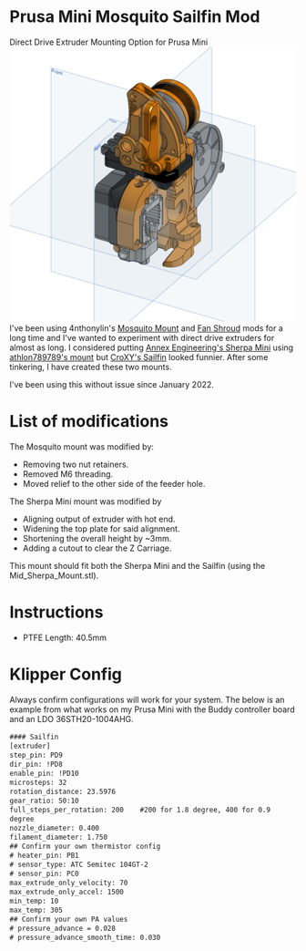 # Prusa Mini Mosquito Sailfin Mod
Direct Drive Extruder Mounting Option for Prusa Mini
![Assembly](https://github.com/CorvidBuilds/Prusa-Mini-Mosquito-Sailfin-Mod/blob/main/images/Assembly.png)
I've been using 4nthonylin's [Mosquito Mount](https://www.prusaprinters.org/prints/36643-prusa-mini-mosquito-mount) and [Fan Shroud](https://www.prusaprinters.org/prints/37368-prusa-mini-mosquito-fan-shroud) mods for a long time and I've wanted to experiment with direct drive extruders for almost as long. I considered putting [Annex Engineering's Sherpa Mini](https://www.prusaprinters.org/prints/32331-prusa-mini-z-axis-bottom-redesign) using [athlon789789's mount](https://www.prusaprinters.org/prints/66519-prusa-mini-sherpa-extruder-direct-drive-conversion) but [CroXY's Sailfin](https://github.com/CroXY3D/Sailfin-Extruder) looked funnier. After some tinkering, I have created these two mounts.

I've been using this without issue since January 2022.

# List of modifications
The Mosquito mount was modified by:

- Removing two nut retainers.
- Removed M6 threading.
- Moved relief to the other side of the feeder hole.

The Sherpa Mini mount was modified by

- Aligning output of extruder with hot end.
- Widening the top plate for said alignment.
- Shortening the overall height by ~3mm.
- Adding a cutout to clear the Z Carriage.

This mount should fit both the Sherpa Mini and the Sailfin (using the Mid_Sherpa_Mount.stl).

# Instructions
- PTFE Length: 40.5mm 
# Klipper Config
Always confirm configurations will work for your system. The below is an example from what works on my Prusa Mini with the Buddy controller board and an LDO 36STH20-1004AHG.
```
#### Sailfin
[extruder]
step_pin: PD9
dir_pin: !PD8
enable_pin: !PD10
microsteps: 32
rotation_distance: 23.5976 
gear_ratio: 50:10
full_steps_per_rotation: 200	#200 for 1.8 degree, 400 for 0.9 degree
nozzle_diameter: 0.400
filament_diameter: 1.750
## Confirm your own thermistor config
# heater_pin: PB1
# sensor_type: ATC Semitec 104GT-2
# sensor_pin: PC0
max_extrude_only_velocity: 70
max_extrude_only_accel: 1500
min_temp: 10
max_temp: 305
## Confirm your own PA values
# pressure_advance = 0.028
# pressure_advance_smooth_time: 0.030
```